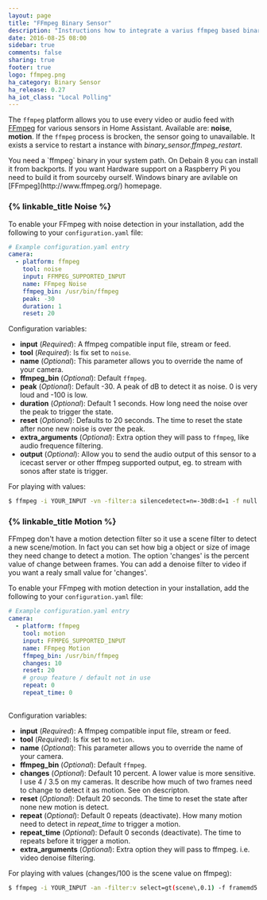 ```yaml
---
layout: page
title: "FFmpeg Binary Sensor"
description: "Instructions how to integrate a varius ffmpeg based binary sensor"
date: 2016-08-25 08:00
sidebar: true
comments: false
sharing: true
footer: true
logo: ffmpeg.png
ha_category: Binary Sensor
ha_release: 0.27
ha_iot_class: "Local Polling"
---
```



The `ffmpeg` platform allows you to use every video or audio feed with [FFmpeg](http://www.ffmpeg.org/) for various sensors in Home Assistant. Available are: **noise**, **motion**. If the `ffmpeg` process is brocken, the sensor going to unavailable. It exists a service to restart a instance with *binary_sensor.ffmpeg_restart*.

<p class='note'>
You need a `ffmpeg` binary in your system path. On Debain 8 you can install it from backports. If you want Hardware support on a Raspberry Pi you need to build it from sourceby ourself. Windows binary are avilable on [FFmpeg](http://www.ffmpeg.org/) homepage.
</p>

### {% linkable_title Noise %}

To enable your FFmpeg with noise detection in your installation, add the following to your `configuration.yaml` file:

```yaml
# Example configuration.yaml entry
camera:
  - platform: ffmpeg
    tool: noise
    input: FFMPEG_SUPPORTED_INPUT
    name: FFmpeg Noise
    ffmpeg_bin: /usr/bin/ffmpeg
    peak: -30
    duration: 1
    reset: 20
```

Configuration variables:

- **input** (*Required*): A ffmpeg compatible input file, stream or feed.
- **tool** (*Required*): Is fix set to `noise`.
- **name** (*Optional*): This parameter allows you to override the name of your camera.
- **ffmpeg_bin** (*Optional*): Default `ffmpeg`.
- **peak** (*Optional*): Default -30. A peak of dB to detect it as noise. 0 is very loud and -100 is low.
- **duration** (*Optional*): Default 1 seconds. How long need the noise over the peak to trigger the state.
- **reset** (*Optional*): Defaults to 20 seconds. The time to reset the state after none new noise is over the peak.
- **extra_arguments** (*Optional*): Extra option they will pass to `ffmpeg`, like audio frequence filtering.
- **output** (*Optional*): Allow you to send the audio output of this sensor to a icecast server or other ffmpeg supported output, eg. to stream with sonos after state is trigger.

For playing with values:

```bash
$ ffmpeg -i YOUR_INPUT -vn -filter:a silencedetect=n=-30dB:d=1 -f null -
```

### {% linkable_title Motion %}

FFmpeg don't have a motion detection filter so it use a scene filter to detect a new scene/motion. In fact you can set how big a object or size of image they need change to detect a motion. The option 'changes' is the percent value of change between frames. You can add a denoise filter to video if you want a realy small value for 'changes'.

To enable your FFmpeg with motion detection in your installation, add the following to your `configuration.yaml` file:

```yaml
# Example configuration.yaml entry
camera:
  - platform: ffmpeg
    tool: motion
    input: FFMPEG_SUPPORTED_INPUT
    name: FFmpeg Motion
    ffmpeg_bin: /usr/bin/ffmpeg
    changes: 10
    reset: 20
    # group feature / default not in use
    repeat: 0
    repeat_time: 0
    
```

Configuration variables:

- **input** (*Required*): A ffmpeg compatible input file, stream or feed.
- **tool** (*Required*): Is fix set to `motion`.
- **name** (*Optional*): This parameter allows you to override the name of your camera.
- **ffmpeg_bin** (*Optional*): Default `ffmpeg`.
- **changes** (*Optional*): Default 10 percent. A lower value is more sensitive. I use 4 / 3.5 on my cameras. It describe how much of two frames need to change to detect it as motion. See on descripton.
- **reset** (*Optional*): Default 20 seconds. The time to reset the state after none new motion is detect.
- **repeat** (*Optional*): Default 0 repeats (deactivate). How many motion need to detect in *repeat_time* to trigger a motion.
- **repeat_time** (*Optional*): Default 0 seconds (deactivate). The time to repeats before it trigger a motion.
- **extra_arguments** (*Optional*): Extra option they will pass to ffmpeg. i.e. video denoise filtering.

For playing with values (changes/100 is the scene value on ffmpeg):

```bash
$ ffmpeg -i YOUR_INPUT -an -filter:v select=gt(scene\,0.1) -f framemd5 -
```
